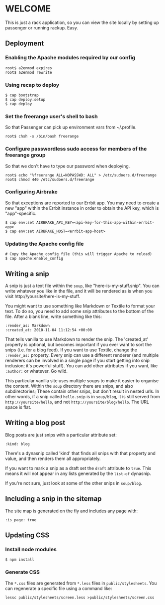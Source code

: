 # WELCOME

This is just a rack application, so you can view the site locally by setting up passenger or running rackup. Easy.

## Deployment

### Enabling the Apache modules required by our config

    root$ a2enmod expires
    root$ a2enmod rewrite

### Using recap to deploy

    $ cap bootstrap
    $ cap deploy:setup
    $ cap deploy

### Set the freerange user's shell to bash

So that Passenger can pick up environment vars from ~/.profile.

    root$ chsh -s /bin/bash freerange

### Configure passwordless sudo access for members of the freerange group

So that we don't have to type our password when deploying.

    root$ echo "%freerange ALL=NOPASSWD: ALL" > /etc/sudoers.d/freerange
    root$ chmod 440 /etc/sudoers.d/freerange

### Configuring Airbrake

So that exceptions are reported to our Errbit app. You may need to create a new "app" within the Errbit instance in order to obtain the API key, which is "app"-specific.

    $ cap env:set AIRBRAKE_API_KEY=<api-key-for-this-app-within-errbit-app>
    $ cap env:set AIRBRAKE_HOST=<errbit-app-host>

### Updating the Apache config file

    # Copy the Apache config file (this will trigger Apache to reload)
    $ cap apache:enable_config

## Writing a snip

A snip is just a text file within the `soup`, like "here-is-my-stuff.snip". You can write whatever you like in the file, and it will be rendered as is when you visit http://yoursite/here-is-my-stuff.

You might want to use something like Markdown or Textile to format your text. To do so, you need to add some snip attributes to the bottom of the file. After a blank line, write something like this:

    :render_as: Markdown
    :created_at: 2010-11-04 11:12:54 +00:00

That tells vanilla to use Markdown to render the snip. The 'created_at' property is optional, but becomes important if you ever want to sort the snips (i.e. for a blog feed). If you want to use Textile, change the `:render_as:` property. Every snip can use a different renderer (and multiple renderers can be involved in a single page if you start getting into snip inclusion; it's powerful stuff). You can add other attributes if you want, like `:author:` or whatever. Go wild.

This particular vanilla site uses multiple soups to make it easier to organise the content. Within the `soup` directory there are snips, and also subdirectories; These contain other snips, but don't result in nested urls. In other words, if a snip called `hello.snip` is in `soup/blog`, it is still served from `http://yoursite/hello`, and not `http://yoursite/blog/hello`. The URL space is flat.

## Writing a blog post

Blog posts are just snips with a particular attribute set:

    :kind: blog

There's a dynasnip called 'kind' that finds all snips with that property and value, and then renders them all appropriately.

If you want to mark a snip as a draft set the `draft` attribute to `true`. This means it will not appear in any lists generated by the `list-of` dynasnip.

If you're not sure, just look at some of the other snips in `soup/blog`.

## Including a snip in the sitemap

The site map is generated on the fly and includes any page with:

    :is_page: true

## Updating CSS

### Install node modules

    $ npm install

### Generate CSS

The `*.css` files are generated from `*.less` files in `public/stylesheets`. You can regenerate a specific file using a command like:

    lessc public/stylesheets/screen.less >public/stylesheets/screen.css
